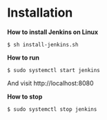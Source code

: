 
# Installation 


**How to install Jenkins on Linux**

```
$ sh install-jenkins.sh
```

**How to run**

```
$ sudo systemctl start jenkins
```

And visit http://localhost:8080

**How to stop**

```
$ sudo systemctl stop jenkins
```
